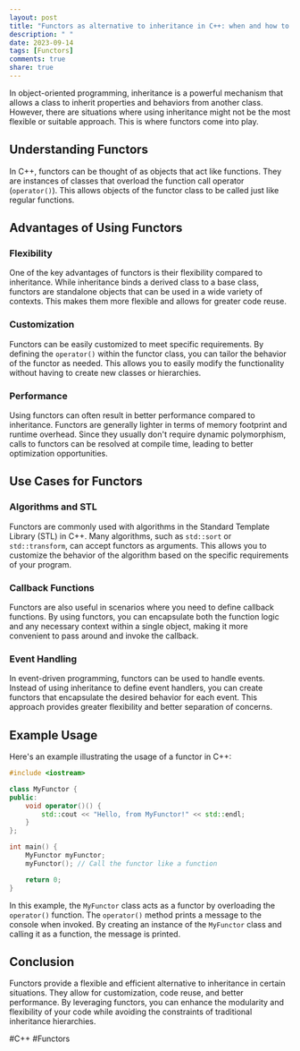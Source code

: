 ```yaml
---
layout: post
title: "Functors as alternative to inheritance in C++: when and how to use them"
description: " "
date: 2023-09-14
tags: [Functors]
comments: true
share: true
---
```


In object-oriented programming, inheritance is a powerful mechanism that allows a class to inherit properties and behaviors from another class. However, there are situations where using inheritance might not be the most flexible or suitable approach. This is where functors come into play.

## Understanding Functors

In C++, functors can be thought of as objects that act like functions. They are instances of classes that overload the function call operator (`operator()`). This allows objects of the functor class to be called just like regular functions.

## Advantages of Using Functors

### Flexibility

One of the key advantages of functors is their flexibility compared to inheritance. While inheritance binds a derived class to a base class, functors are standalone objects that can be used in a wide variety of contexts. This makes them more flexible and allows for greater code reuse.

### Customization

Functors can be easily customized to meet specific requirements. By defining the `operator()` within the functor class, you can tailor the behavior of the functor as needed. This allows you to easily modify the functionality without having to create new classes or hierarchies.

### Performance

Using functors can often result in better performance compared to inheritance. Functors are generally lighter in terms of memory footprint and runtime overhead. Since they usually don't require dynamic polymorphism, calls to functors can be resolved at compile time, leading to better optimization opportunities.

## Use Cases for Functors

### Algorithms and STL

Functors are commonly used with algorithms in the Standard Template Library (STL) in C++. Many algorithms, such as `std::sort` or `std::transform`, can accept functors as arguments. This allows you to customize the behavior of the algorithm based on the specific requirements of your program.

### Callback Functions

Functors are also useful in scenarios where you need to define callback functions. By using functors, you can encapsulate both the function logic and any necessary context within a single object, making it more convenient to pass around and invoke the callback.

### Event Handling

In event-driven programming, functors can be used to handle events. Instead of using inheritance to define event handlers, you can create functors that encapsulate the desired behavior for each event. This approach provides greater flexibility and better separation of concerns.

## Example Usage

Here's an example illustrating the usage of a functor in C++:

```cpp
#include <iostream>

class MyFunctor {
public:
    void operator()() {
        std::cout << "Hello, from MyFunctor!" << std::endl;
    }
};

int main() {
    MyFunctor myFunctor;
    myFunctor(); // Call the functor like a function

    return 0;
}
```

In this example, the `MyFunctor` class acts as a functor by overloading the `operator()` function. The `operator()` method prints a message to the console when invoked. By creating an instance of the `MyFunctor` class and calling it as a function, the message is printed.

## Conclusion

Functors provide a flexible and efficient alternative to inheritance in certain situations. They allow for customization, code reuse, and better performance. By leveraging functors, you can enhance the modularity and flexibility of your code while avoiding the constraints of traditional inheritance hierarchies.

#C++ #Functors
